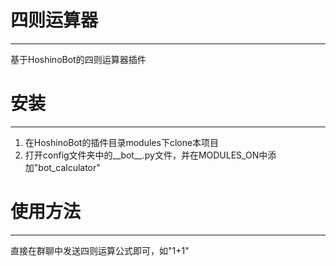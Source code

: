 # 四则运算器
---
基于HoshinoBot的四则运算器插件
# 安装
---
1. 在HoshinoBot的插件目录modules下clone本项目
1. 打开config文件夹中的__bot__.py文件，并在MODULES_ON中添加"bot_calculator"
# 使用方法
---
直接在群聊中发送四则运算公式即可，如"1+1"

